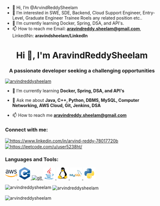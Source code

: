 - 👋 Hi, I’m @ArvindReddySheelam
- 👀 I’m interested in SWE, SDE, Backend, Cloud Support Engineer, Entry-Level, Graduate Engineer Trainee Roels any related position etc..
- 🌱 I’m currently learning Docker, Spring, DSA, and API's.
- 📫 How to reach me Email: **aravindreddy.sheelam@gmail.com**, LinkedINn: **aravindsheelam/LinkedIn**

<h1 align="center">Hi 👋, I'm AravindReddySheelam</h1>
<h3 align="center">A passionate developer seeking a challenging opportunities</h3>

<p align="left"> <a href="https://github.com/ryo-ma/github-profile-trophy"><img src="https://github-profile-trophy.vercel.app/?username=arvindreddysheelam" alt="arvindreddysheelam" /></a> </p>

- 🌱 I’m currently learning **Docker, Spring, DSA, and API's**

- 💬 Ask me about **Java, C++, Python, DBMS, MySQL, Computer Networking, AWS Cloud, Git, Jenkins, DSA**

- 📫 How to reach me **aravindreddy.sheelam@gmail.com**

<h3 align="left">Connect with me:</h3>
<p align="left">
<a href="https://www.linkedin.com/in/arvind-reddy-78017720b/" target="blank"><img align="center" src="https://raw.githubusercontent.com/rahuldkjain/github-profile-readme-generator/master/src/images/icons/Social/linked-in-alt.svg" alt="https://www.linkedin.com/in/arvind-reddy-78017720b" height="30" width="40" /></a>
<a href="https://www.leetcode.com/https://leetcode.com/u/user5238ht/" target="blank"><img align="center" src="https://raw.githubusercontent.com/rahuldkjain/github-profile-readme-generator/master/src/images/icons/Social/leet-code.svg" alt="https://leetcode.com/u/user5238ht/" height="30" width="40" /></a>
</p>

<h3 align="left">Languages and Tools:</h3>
<p align="left"> <a href="https://aws.amazon.com" target="_blank" rel="noreferrer"> <img src="https://raw.githubusercontent.com/devicons/devicon/master/icons/amazonwebservices/amazonwebservices-original-wordmark.svg" alt="aws" width="40" height="40"/> </a> <a href="https://www.w3schools.com/cpp/" target="_blank" rel="noreferrer"> <img src="https://raw.githubusercontent.com/devicons/devicon/master/icons/cplusplus/cplusplus-original.svg" alt="cplusplus" width="40" height="40"/> </a> <a href="https://git-scm.com/" target="_blank" rel="noreferrer"> <img src="https://www.vectorlogo.zone/logos/git-scm/git-scm-icon.svg" alt="git" width="40" height="40"/> </a> <a href="https://www.java.com" target="_blank" rel="noreferrer"> <img src="https://raw.githubusercontent.com/devicons/devicon/master/icons/java/java-original.svg" alt="java" width="40" height="40"/> </a> <a href="https://www.linux.org/" target="_blank" rel="noreferrer"> <img src="https://raw.githubusercontent.com/devicons/devicon/master/icons/linux/linux-original.svg" alt="linux" width="40" height="40"/> </a> <a href="https://www.mysql.com/" target="_blank" rel="noreferrer"> <img src="https://raw.githubusercontent.com/devicons/devicon/master/icons/mysql/mysql-original-wordmark.svg" alt="mysql" width="40" height="40"/> </a> <a href="https://www.python.org" target="_blank" rel="noreferrer"> <img src="https://raw.githubusercontent.com/devicons/devicon/master/icons/python/python-original.svg" alt="python" width="40" height="40"/> </a> </p>

<p><img align="left" src="https://github-readme-stats.vercel.app/api/top-langs?username=arvindreddysheelam&show_icons=true&locale=en&layout=compact" alt="arvindreddysheelam" /></p>

<p>&nbsp;<img align="center" src="https://github-readme-stats.vercel.app/api?username=arvindreddysheelam&show_icons=true&locale=en" alt="arvindreddysheelam" /></p>

<p><img align="center" src="https://github-readme-streak-stats.herokuapp.com/?user=arvindreddysheelam&" alt="arvindreddysheelam" /></p>
